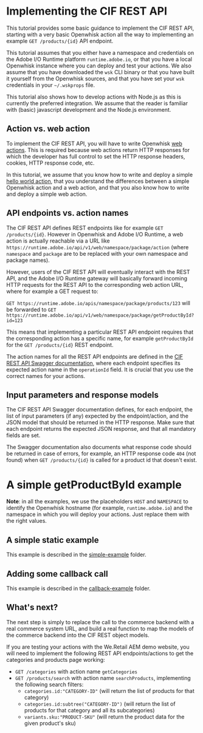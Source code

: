 # Implementing the CIF REST API

This tutorial provides some basic guidance to implement the CIF REST API, starting with a very basic Openwhisk action all the way to implementing an example `GET /products/{id}` API endpoint.

This tutorial assumes that you either have a namespace and credentials on the Adobe I/O Runtime platform `runtime.adobe.io`, or that you have a local Openwhisk instance where you can deploy and test your actions. We also assume that you have downloaded the `wsk` CLI binary or that you have built it yourself from the Openwhisk sources, and that you have set your `wsk` credentials in your `~/.wskprops` file.

This tutorial also shows how to develop actions with Node.js as this is currently the preferred integration. We assume that the reader is familiar with (basic) javascript development and the Node.js environment.

## Action vs. web action

To implement the CIF REST API, you will have to write Openwhisk [web actions](https://github.com/apache/incubator-openwhisk/blob/master/docs/webactions.md). This is required because web actions return HTTP responses for which the developer has full control to set the HTTP response headers, cookies, HTTP response code, etc.

In this tutorial, we assume that you know how to write and deploy a simple [hello world action](https://github.com/apache/incubator-openwhisk/blob/master/docs/actions.md), that you understand the differences between a simple Openwhisk action and a web action, and that you also know how to write and deploy a simple web action.

## API endpoints vs. action names

The CIF REST API defines REST endpoints like for example `GET /products/{id}`. However in Openwhisk and Adobe I/O Runtime, a web action is actually reachable via a URL like `https://runtime.adobe.io/api/v1/web/namespace/package/action` (where `namespace` and `package` are to be replaced with your own namespace and package names).

However, users of the CIF REST API will eventually interact with the REST API, and the Adobe I/O Runtime gateway will basically forward incoming HTTP requests for the REST API to the corresponding web action URL, where for example a GET request to:

`GET https://runtime.adobe.io/apis/namespace/package/products/123` will be forwarded to 
`GET https://runtime.adobe.io/api/v1/web/namespace/package/getProductById?id=123`

This means that implementing a particular REST API endpoint requires that the corresponding action has a specific name, for example `getProductById` for the `GET /products/{id}` REST endpoint.

The action names for all the REST API endpoints are defined in the [CIF REST API Swagger documentation](../api/swagger.json), where each endpoint specifies its expected action name in the `operationId` field. It is crucial that you use the correct names for your actions.

## Input parameters and response models

The CIF REST API Swagger documentation defines, for each endpoint, the list of input parameters (if any) expected by the endpoint/action, and the JSON model that should be returned in the HTTP response. Make sure that each endpoint returns the expected JSON response, and that all mandatory fields are set.

The Swagger documentation also documents what response code should be returned in case of errors, for example, an HTTP response code `404` (not found) when `GET /products/{id}` is called for a product id that doesn't exist.

# A simple getProductById example

**Note**: in all the examples, we use the placeholders `HOST` and `NAMESPACE` to identify the Openwhisk hostname (for example, `runtime.adobe.io`) and the namespace in which you will deploy your actions. Just replace them with the right values.

## A simple static example

This example is described in the [simple-example](simple-example) folder.

## Adding some callback call

This example is described in the [callback-example](callback-example) folder.

## What's next?

The next step is simply to replace the call to the commerce backend with a real commerce system URL, and build a real function to map the models of the commerce backend into the CIF REST object models.

If you are testing your actions with the We.Retail AEM demo website, you will need to implement the following REST API endpoints/actions to get the categories and products page working:
* `GET /categories` with action name `getCategories`
* `GET /products/search` with action name `searchProducts`, implementing the following search filters:
  * `categories.id:"CATEGORY-ID"` (will return the list of products for that category)
  * `categories.id:subtree("CATEGORY-ID")` (will return the list of products for that category and all its subcategories)
  * `variants.sku:"PRODUCT-SKU"` (will return the product data for the given product's sku)
